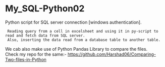 # My_SQL-Python02
Python script for SQL server connection [windows authentication]. 
         
     Reading query from a cell in excelsheet and using it in py-script to read and fetch data from SQL server.
     Also, inserting the data read from a database table to another table.

We cab also make use of Python Pandas Library to compare the files.
Check my repo for the same:- 
         https://github.com/Harshad06/Comparing-Two-files-in-Python
